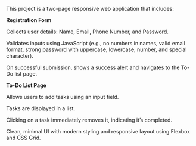 This project is a two-page responsive web application that includes:

**Registration Form**

Collects user details: Name, Email, Phone Number, and Password.

Validates inputs using JavaScript (e.g., no numbers in names, valid email format, strong password with uppercase, lowercase, number, and special character).

On successful submission, shows a success alert and navigates to the To-Do list page.

**To-Do List Page**

Allows users to add tasks using an input field.

Tasks are displayed in a list.

Clicking on a task immediately removes it, indicating it’s completed.

Clean, minimal UI with modern styling and responsive layout using Flexbox and CSS Grid.
